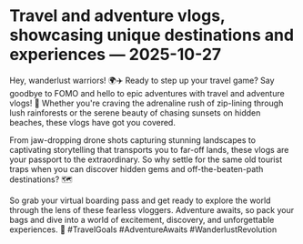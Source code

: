 # Travel and adventure vlogs, showcasing unique destinations and experiences — 2025-10-27

Hey, wanderlust warriors! 🌍✈️ Ready to step up your travel game? Say goodbye to FOMO and hello to epic adventures with travel and adventure vlogs! 🎥 Whether you're craving the adrenaline rush of zip-lining through lush rainforests or the serene beauty of chasing sunsets on hidden beaches, these vlogs have got you covered.

From jaw-dropping drone shots capturing stunning landscapes to captivating storytelling that transports you to far-off lands, these vlogs are your passport to the extraordinary. So why settle for the same old tourist traps when you can discover hidden gems and off-the-beaten-path destinations? 🗺️

So grab your virtual boarding pass and get ready to explore the world through the lens of these fearless vloggers. Adventure awaits, so pack your bags and dive into a world of excitement, discovery, and unforgettable experiences. 🌟 #TravelGoals #AdventureAwaits #WanderlustRevolution